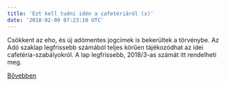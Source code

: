 ```yaml
---
title: 'Ezt kell tudni idén a cafetériáról (x)'
date: '2018-02-09 07:23:10 UTC'
---
```


Csökkent az eho, és új adómentes jogcímek is bekerültek a törvénybe. Az Adó szaklap legfrissebb számából teljes körűen tájékozódhat az idei cafetéria-szabályokról. A lap legfrissebb, 2018/3-as számát itt rendelheti meg.


[Bővebben](http://ift.tt/2EfONEE)

